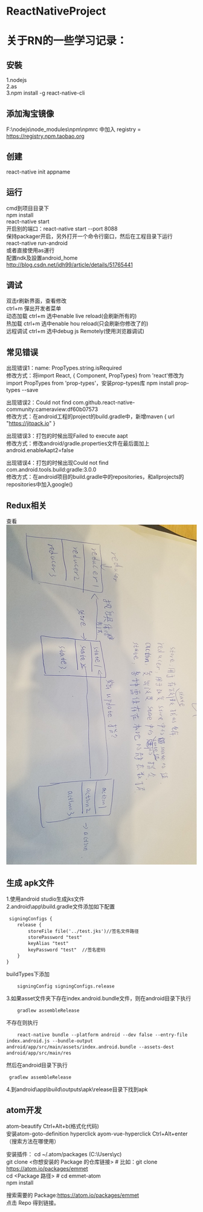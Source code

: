 # ReactNativeProject
关于RN的一些学习记录：
====  
安裝
------- 
1.nodejs<br>
2.as<br>
3.npm install -g react-native-cli<br>

添加淘宝镜像
------- 
F:\nodejs\node_modules\npm\npmrc 中加入 registry = https://registry.npm.taobao.org<br>

创建
------- 
react-native init appname<br>

运行 
------- 
cmd到项目目录下<br>
npm install<br>
react-native start<br>
开启别的端口：react-native start --port 8088<br>
保持packager开启，另外打开一个命令行窗口，然后在工程目录下运行<br>
react-native run-android<br>
或者直接使用as運行<br>
配置ndk及設置android_home
http://blog.csdn.net/jdh99/article/details/51765441<br>

调试 
------- 
双击r刷新界面，查看修改<br>
ctrl+m 彈出开发者菜单<br>
动态加载 	ctrl+m 选中enable live reload(会刷新所有的)<br>
热加载 		ctrl+m 选中enable hou reload(只会刷新你修改了的)<br>
远程调试 	ctrl+m 选中debug js Remotely(使用浏览器调试)<br>


常见错误 
------- 
出现错误1：name: PropTypes.string.isRequired<br>
修改方式：将import React, { Component, PropTypes} from 'react'修改为import PropTypes from 'prop-types'，安装prop-types库  npm install prop-types --save<br>

出现错误2：Could not find com.github.react-native-community:cameraview:df60b07573<br>
修改方式：在android工程的project的build.gradle中，新增maven { url "https://jitpack.io" }<br>

出现错误3：打包的时候出现Failed to execute aapt<br>
修改方式：修改android/gradle.properties文件在最后面加上android.enableAapt2=false<br>

出现错误4：打包的时候出现Could not find com.android.tools.build:gradle:3.0.0<br>
修改方式：在android项目的build.gradle中的repositories，和allprojects的repositories中加入google()<br>


Redux相关 
------- 
查看![Redux总结](https://github.com/yangchun9525/ReactNativeProject/blob/master/picture/20180416_180138.jpg)


生成 apk文件
------- 
1.使用android studio生成jks文件<br>
2.android\app\build.gradle文件添加如下配置<br>

     signingConfigs {
        release {
            storeFile file('../test.jks')//签名文件路径
            storePassword "test"
            keyAlias "test"
            keyPassword "test"  //签名密码
        }
    }
buildTypes下添加

        signingConfig signingConfigs.release

3.如果asset文件夹下存在index.android.bundle文件，则在android目录下执行

        gradlew assembleRelease
不存在则执行

        react-native bundle --platform android --dev false --entry-file index.android.js --bundle-output android/app/src/main/assets/index.android.bundle --assets-dest android/app/src/main/res

 然后在android目录下执行

     gradlew assembleRelease
4.到android\app\build\outputs\apk\release目录下找到apk <br>

atom开发
------- 
atom-beautify Ctrl+Alt+b(格式化代码)<br>
安装atom-goto-definition  hyperclick ayom-vue-hyperclick  Ctrl+Alt+enter （搜索方法在哪使用）<br>

安装插件： cd ~/.atom/packages  (C:\Users\yc)<br>
git clone <你想安装的 Package 的仓库链接> # 比如：git clone https://atom.io/packages/emmet<br>
cd <Package 路径> # cd emmet-atom<br>
npm install<br>

搜索需要的 Package:https://atom.io/packages/emmet<br>
点击 Repo 得到链接。<br>
